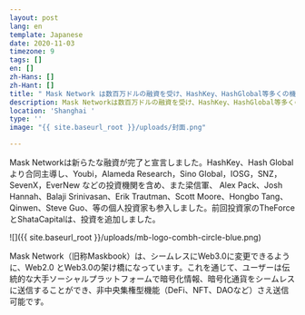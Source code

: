```yaml
---
layout: post
lang: en
template: Japanese
date: 2020-11-03
timezone: 9
tags: []
en: []
zh-Hans: []
zh-Hant: []
title: " Mask Network は数百万ドルの融資を受け、HashKey、HashGlobal等多くの機関が投資に参入"
description: Mask Networkは数百万ドルの融資を受け、HashKey、HashGlobal等多くの機関が投資に参入
location: 'Shanghai '
type: ''
image: "{{ site.baseurl_root }}/uploads/封面.png"

---
```

Mask Networkは新らたな融資が完了と宣言しました。HashKey、Hash Globalより合同主導し、Youbi，Alameda Research，Sino Global，IOSG，SNZ，SevenX，EverNew などの投資機関を含め、また梁信軍、 Alex Pack、Josh Hannah、Balaji Srinivasan、Erik Trautman、Scott Moore、Hongbo Tang、Qinwen、Steve Guo、等の個人投資家も参入しました。前回投資家のTheForceとShataCapitalは、投資を追加しました。

![]({{ site.baseurl_root }}/uploads/mb-logo-combh-circle-blue.png)

Mask Network（旧称Maskbook）は、シームレスにWeb3.0に変更できるように、Web2.0 とWeb3.0の架け橋になっています。これを通じて、ユーザーは伝統的な大手ソーシャルプラットフォームで暗号化情報、暗号化通貨をシームレスに送信することができ、非中央集権型機能（DeFi、NFT、DAOなど）さえ送信可能です。